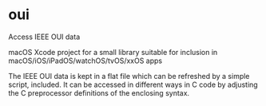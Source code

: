 # oui
Access IEEE OUI data

macOS Xcode project for a small library suitable for inclusion in macOS/iOS/iPadOS/watchOS/tvOS/xxOS apps

The IEEE OUI data is kept in a flat file which can be refreshed by a simple script, included.  It can be
accessed in different ways in C code by adjusting the C preprocessor definitions of the enclosing syntax.
